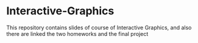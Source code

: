 # Interactive-Graphics
This repository contains slides of course of Interactive Graphics, and also there are linked the two homeworks and the final project
